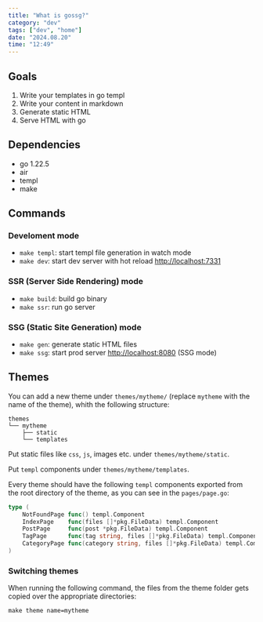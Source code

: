 ```yaml
---
title: "What is gossg?"
category: "dev"
tags: ["dev", "home"]
date: "2024.08.20"
time: "12:49"
---
```


## Goals

1. Write your templates in go templ
2. Write your content in markdown
3. Generate static HTML
4. Serve HTML with go

## Dependencies

- go 1.22.5
- air
- templ
- make

## Commands

### Develoment mode

- `make templ`: start templ file generation in watch mode
- `make dev`: start dev server with hot reload
  [http://localhost:7331](http://localhost:7331)

### SSR (Server Side Rendering) mode

- `make build`: build go binary
- `make ssr`: run go server

### SSG (Static Site Generation) mode

- `make gen`: generate static HTML files
- `make ssg`: start prod server [http://localhost:8080](http://localhost:8080)
  (SSG mode)

## Themes

You can add a new theme under `themes/mytheme/` (replace `mytheme` with the name
of the theme), whith the following structure:

```
themes
└── mytheme
    ├── static
    └── templates
```

Put static files like `css`, `js`, images etc. under `themes/mytheme/static`.

Put `templ` components under `themes/mytheme/templates`.

Every theme should have the following `templ` components exported from the root
directory of the theme, as you can see in the `pages/page.go`:

```go
type (
	NotFoundPage func() templ.Component
	IndexPage    func(files []*pkg.FileData) templ.Component
	PostPage     func(post *pkg.FileData) templ.Component
	TagPage      func(tag string, files []*pkg.FileData) templ.Component
	CategoryPage func(category string, files []*pkg.FileData) templ.Component
)
```

### Switching themes

When running the following command, the files from the theme folder gets copied
over the appropriate directories:

`make theme name=mytheme`
